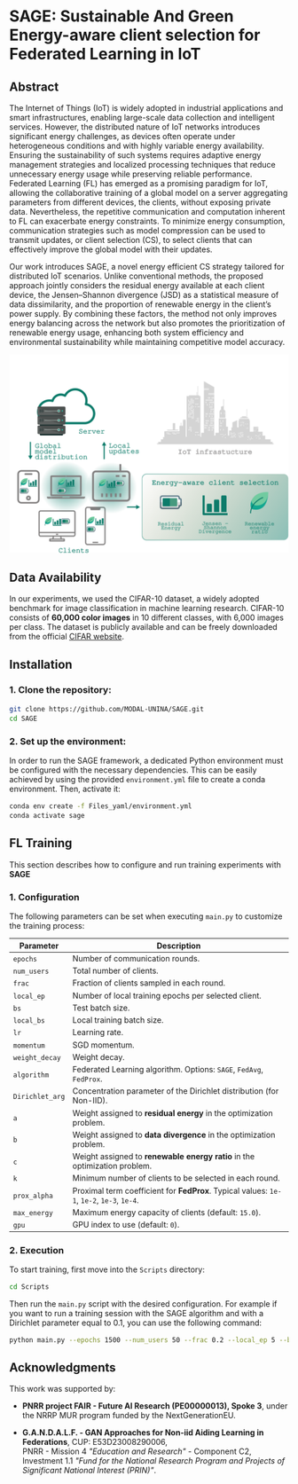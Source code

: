 # SAGE: Sustainable And Green Energy-aware client selection for Federated Learning in IoT

## Abstract
The Internet of Things (IoT) is widely adopted in industrial applications and smart infrastructures, enabling large-scale data collection and intelligent services. However, the distributed nature of IoT networks introduces significant energy challenges, as devices often operate under heterogeneous conditions and with highly variable energy availability. Ensuring the sustainability of such systems requires adaptive energy management strategies and localized processing techniques that reduce unnecessary energy usage while preserving reliable performance. Federated Learning (FL) has emerged as a promising paradigm for IoT, allowing the collaborative training of a global model on a server aggregating parameters from different devices, the clients, without exposing private data. Nevertheless, the repetitive communication and computation inherent to FL can exacerbate energy constraints. To minimize energy consumption, communication strategies such as model compression can be used to transmit updates, or client selection (CS), to select clients that can effectively improve the global model with their updates. 

Our work introduces SAGE, a novel energy efficient CS strategy tailored for distributed IoT scenarios. Unlike conventional methods, the proposed approach jointly considers the residual energy available at each client device, the Jensen–Shannon divergence (JSD) as a statistical measure of data dissimilarity, and the proportion of renewable energy in the client’s power supply. By combining these factors, the method not only improves energy balancing across the network but also promotes the prioritization of renewable energy usage, enhancing both system efficiency and environmental sustainability while maintaining competitive model accuracy.

![Framework](client_selection.png)

## Data Availability
In our experiments, we used the CIFAR-10 dataset, a widely adopted benchmark for image classification in machine learning research. CIFAR-10 consists of **60,000 color images** in 10 different classes, with 6,000 images per class. The dataset is publicly available and can be freely downloaded from the official [CIFAR website](https://www.cs.toronto.edu/~kriz/cifar.html).  

## Installation
### 1. **Clone the repository:**
```bash
git clone https://github.com/MODAL-UNINA/SAGE.git
cd SAGE
```

### 2. **Set up the environment:**
In order to run the SAGE framework, a dedicated Python environment must be configured with the necessary dependencies. This can be easily achieved by using the provided `environment.yml` file to create a conda environment. Then, activate it:

```bash
conda env create -f Files_yaml/environment.yml
conda activate sage
```

## FL Training
This section describes how to configure and run training experiments with **SAGE**

### 1. Configuration
The following parameters can be set when executing `main.py` to customize the training process:

| Parameter       | Description  |
|-----------------|--------------|
| `epochs`        | Number of communication rounds. |
| `num_users`     | Total number of clients. |
| `frac`          | Fraction of clients sampled in each round. |
| `local_ep`      | Number of local training epochs per selected client. |
| `bs`            | Test batch size. |
| `local_bs`      | Local training batch size. |
| `lr`            | Learning rate. |
| `momentum`      | SGD momentum. |
| `weight_decay`  | Weight decay. |
| `algorithm`     | Federated Learning algorithm. Options: `SAGE`, `FedAvg`, `FedProx`. |
| `Dirichlet_arg` | Concentration parameter of the Dirichlet distribution (for Non-IID). |
| `a`             | Weight assigned to **residual energy** in the optimization problem. |
| `b`             | Weight assigned to **data divergence** in the optimization problem. |
| `c`             | Weight assigned to **renewable energy ratio** in the optimization problem. |
| `k`             | Minimum number of clients to be selected in each round. |
| `prox_alpha`    | Proximal term coefficient for **FedProx**. Typical values: `1e-1`, `1e-2`, `1e-3`, `1e-4`. |
| `max_energy`    | Maximum energy capacity of clients (default: `15.0`). |
| `gpu`           | GPU index to use (default: `0`). |


### 2. Execution
To start training, first move into the `Scripts` directory: 
```bash
cd Scripts
```
Then run the `main.py` script with the desired configuration. For example if you want to run a training session with the SAGE algorithm and with a Dirichlet parameter equal to 0.1, you can use the following command:

```bash
python main.py --epochs 1500 --num_users 50 --frac 0.2 --local_ep 5 --bs 128 --local_bs 1024 --lr 0.01 --momentum 0.5 --algorithm SAGE --Dirichlet_arg 0.1 --a 0.5 --b 0.3 --c 0.2 --k 2 --max_energy 15.0 
``` 
## Acknowledgments

This work was supported by:  

- **PNRR project FAIR - Future AI Research (PE00000013), Spoke 3**, under the NRRP MUR program funded by the NextGenerationEU.  

- **G.A.N.D.A.L.F. - GAN Approaches for Non-iid Aiding Learning in Federations**, CUP: E53D23008290006,  
  PNRR - Mission 4 *"Education and Research"* - Component C2, Investment 1.1 *"Fund for the National Research Program and Projects of Significant National Interest (PRIN)"*.
